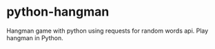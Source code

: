 # python-hangman
Hangman game with python using requests for random words api. Play hangman in Python.
